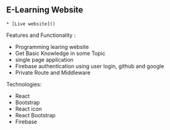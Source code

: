 ## E-Learning Website

    * [Live website]()

Features and Functionality :

* Programming learing website
* Get Basic Knowledge in some Topic
* single page application
* Firebase authentication using user login, github and google
* Private Route and Middleware


Technologies:

* React
* Bootstrap
* React icon
* React Bootstrap
* Firebase
